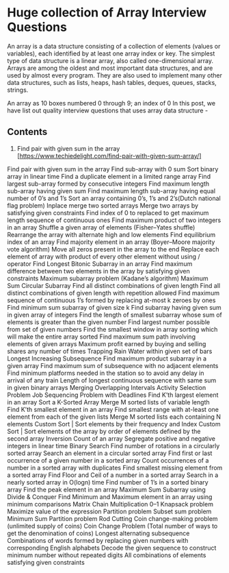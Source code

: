 Huge collection of Array Interview Questions
================

An array is a data structure consisting of a collection of elements (values or variables), each identified by at least one array index or key. The simplest type of data structure is a linear array, also called one-dimensional array.
Arrays are among the oldest and most important data structures, and are used by almost every program. They are also used to implement many other data structures, such as lists, heaps, hash tables, deques, queues, stacks, strings.

An array as 10 boxes numbered 0 through 9; an index of 0
In this post, we have list out quality interview questions that uses array data structure -

Contents
--------
1. Find pair with given sum in the array [https://www.techiedelight.com/find-pair-with-given-sum-array/]

Find pair with given sum in the array
Find sub-array with 0 sum
Sort binary array in linear time
Find a duplicate element in a limited range array
Find largest sub-array formed by consecutive integers
Find maximum length sub-array having given sum
Find maximum length sub-array having equal number of 0’s and 1’s
Sort an array containing 0’s, 1’s and 2’s(Dutch national flag problem)
Inplace merge two sorted arrays
Merge two arrays by satisfying given constraints
Find index of 0 to replaced to get maximum length sequence of continuous ones
Find maximum product of two integers in an array
Shuffle a given array of elements (Fisher–Yates shuffle)
Rearrange the array with alternate high and low elements
Find equilibrium index of an array
Find majority element in an array (Boyer–Moore majority vote algorithm)
Move all zeros present in the array to the end
Replace each element of array with product of every other element without using / operator
Find Longest Bitonic Subarray in an array
Find maximum difference between two elements in the array by satisfying given constraints
Maximum subarray problem (Kadane’s algorithm)
Maximum Sum Circular Subarray
Find all distinct combinations of given length
Find all distinct combinations of given length with repetition allowed
Find maximum sequence of continuous 1’s formed by replacing at-most k zeroes by ones
Find minimum sum subarray of given size k
Find subarray having given sum in given array of integers
Find the length of smallest subarray whose sum of elements is greater than the given number
Find largest number possible from set of given numbers
Find the smallest window in array sorting which will make the entire array sorted
Find maximum sum path involving elements of given arrays
Maximum profit earned by buying and selling shares any number of times
Trapping Rain Water within given set of bars
Longest Increasing Subsequence
Find maximum product subarray in a given array
Find maximum sum of subsequence with no adjacent elements
Find minimum platforms needed in the station so to avoid any delay in arrival of any train
Length of longest continuous sequence with same sum in given binary arrays
Merging Overlapping Intervals
Activity Selection Problem
Job Sequencing Problem with Deadlines
Find K’th largest element in an array
Sort a K-Sorted Array
Merge M sorted lists of variable length
Find K’th smallest element in an array
Find smallest range with at-least one element from each of the given lists
Merge M sorted lists each containing N elements
Custom Sort | Sort elements by their frequency and Index
Custom Sort | Sort elements of the array by order of elements defined by the second array
Inversion Count of an array
Segregate positive and negative integers in linear time
Binary Search
Find number of rotations in a circularly sorted array
Search an element in a circular sorted array
Find first or last occurrence of a given number in a sorted array
Count occurrences of a number in a sorted array with duplicates
Find smallest missing element from a sorted array
Find Floor and Ceil of a number in a sorted array
Search in a nearly sorted array in O(logn) time
Find number of 1’s in a sorted binary array
Find the peak element in an array
Maximum Sum Subarray using Divide & Conquer
Find Minimum and Maximum element in an array using minimum comparisons
Matrix Chain Multiplication
0–1 Knapsack problem
Maximize value of the expression
Partition problem
Subset sum problem
Minimum Sum Partition problem
Rod Cutting
Coin change-making problem (unlimited supply of coins)
Coin Change Problem (Total number of ways to get the denomination of coins)
Longest alternating subsequence
Combinations of words formed by replacing given numbers with corresponding English alphabets
Decode the given sequence to construct minimum number without repeated digits
All combinations of elements satisfying given constraints
